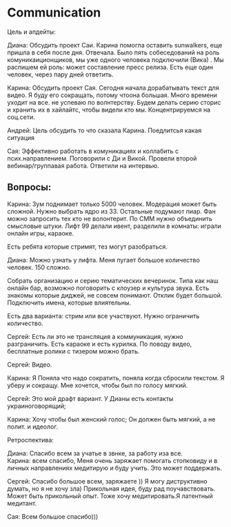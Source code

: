 # Communication

Цель и апдейты: 

Диана: Обсудить проект Саи. Карина помогла оставить sunwalkers, еще пришла в себя после дня. Отвечала. Было пять собеседований на роль комуникаиционщиков, мы уже одного человека подключили \(Вика\) . Мы распишем ей роль: может составление пресс релиза. Есть еще один человек, через пару дней ответить.  

Карина: Обсудить проект Сая. Сегодня начала дорабатывать текст для видео. Я буду его сокращать, потому чтоона большая. Много времени уходит на все. не успеваю по волнтерству. Будем делать серию сторис и хранить их в хайлайтс, чтобы видели кто мы. Концентрируемся на соц.сети. 

Андрей: Цель обсудить то что сказала Карина. Поедлитсья какая ситуация 

Сая: Эффективно работать в комуникациях и коллабить с псих.направлением. Поговорили с Ди и Викой. Провели второй вебинар/группавая работа. Ответили на интервью. 

## Вопросы: 

Карина: Зум поднимает только 5000 человек. Модерация может быть сложной. Нужно выбрать ядро из 33. Остальные подумают пиар. Фан можно запросить тех кто не волонтерит.  По СММ нужно объединить смысловые штуки. Лифт 99 делали ивент, разделили в комнаты: играли  онлайн игры, караоке. 

Есть ребята которые стримят, тез могут разобраться. 

Диана: Можно узнать у лифта. Меня пугает большое количество человек. 150 сложно. 

Собрать организацию и серию тематических вечеринок. Типа как наш онлайн бар, возможно поговорить с клоузер и культура звука. Есть знакомы которые диджей, не совсем понимают. Отклик будет большой. Подключить имена, которые влиятельны. 

Есть два варианта: стрим или все участвуют. Нужно ограничить количество.  

Сергей: Есть ли это не трансляция а коммуникация, нужно разграничить. Есть караоке и есть курилка. По поводу видео, бесплатные ролики с тизером можно брать.  

Сергей: Видео. 

Карина: Я Поняла что надо сократить, поняла когда сбросили текстом. Я уберу и сокращу. Мне хочется, чтобы был по голосу мягкий.

Сергей: Это мой драфт вариант. У Дианы есть контакты украиноговорящий;  

Карина: Хочу чтобы был женский голос; Он должен быть мягкий, а не полит. и идеолог. 

Ретроспектива: 

Диана: Спасибо всем за учатье в звнке, за работу иза все.   
Карина: всем спасибо, Меня очень заряжает помогать стопковиду и в личных направлениях медитирую и буду учить. Это может поддержать.

Сергей: Спасибо большое всем, заряжаете \)\) Я могу диструктивно думать, но я не хочу зла\) Прикольная идея, буду рад поучавствовать. Может быть прикольный опыт. Тоже хочу медитировать.Я латентный медитант. 

Сая: Всем большое спасибо\)\)\) 







